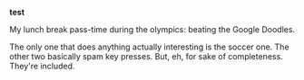 <b>test</b>
<p>
My lunch break pass-time during the olympics: beating the Google Doodles. 
</p>
The only one that does anything actually interesting is the soccer one. The other two basically spam key presses. But, eh, for sake of completeness. They're included. 